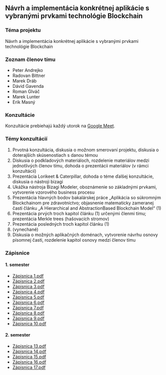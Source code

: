 ## Návrh a implementácia konkrétnej aplikácie s vybranými prvkami technológie Blockchain

### Téma projektu

Návrh a implementácia konkrétnej aplikácie s vybranými prvkami technológie Blockchain

### Zoznam členov tímu

- Peter Andrejko
- Radovan Bittner
- Marek Dráb
- Dávid Gavenda
- Roman Glváč
- Marek Lunter
- Erik Masný

### Konzultácie
Konzultácie prebiehajú každý utorok na [Google Meet](https://meet.google.com/pyq-fjzv-akh).

### Témy konzultácií

1. Prvotná konzultácia, diskusia o možnom smerovaní projektu, diskusia o doterajších skúsenostiach s danou témou
2. Diskusia o podkladových materiáloch, rozdelenie materiálov medzi jednotlivých členov tímu, dohoda o prezentácii materiálov (v rámci konzultácií)
3. Prezentácia Lorikeet & Caterpillar, dohoda o téme ďalšej konzultácie, diskusia o nástroji bizagi
4. Ukážka nástroja Bizagi Modeler, oboznámenie so základnými prvkami, vytvorenie vzorového business procesu 
5. Prezentácia hlavných bodov bakalárskej práce „Aplikácia so súkromným Blockchainom pre zdravotníctvo; objasnenie matematicky zameranej časti článku „A Hierarchical and AbstractionBased Blockchain Model“ (1)
6. Prezentácia prvých troch kapitol článku (1) určenými členmi tímu; prezentácia Merkle trees (hašovacích stromov)
7. Prezentácia posledných troch kapitol článku (1)
8. (vynechané)
9. Diskusia o možných aplikačných doménach, vytvorenie návrhu osnovy písomnej časti, rozdelenie kapitol osnovy medzi členov tímu

### Zápisnice
#### 1. semester
* [Zápisnica 1.pdf](https://github.com/Roman3579/tp/files/7918289/Zapisnica.1.pdf)
* [Zápisnica 2.pdf](https://github.com/Roman3579/tp/files/7918290/Zapisnica.2.pdf)
* [Zápisnica 3.pdf](https://github.com/Roman3579/tp/files/7506548/Zapisnica.3.pdf)
* [Zápisnica 4.pdf](https://github.com/Roman3579/tp/files/7506553/Zapisnica.4.pdf)
* [Zápisnica 5.pdf](https://github.com/Roman3579/tp/files/7506554/Zapisnica.5.pdf)
* [Zápisnica 6.pdf](https://github.com/Roman3579/tp/files/7506663/Zapisnica.6.pdf)
* [Zápisnica 7.pdf](https://github.com/Roman3579/tp/files/7506555/Zapisnica.7.pdf)
* [Zápisnica 8.pdf](https://github.com/Roman3579/tp/files/7918337/Zapisnica.8.pdf)
* [Zápisnica 9.pdf](https://github.com/Roman3579/tp/files/7918389/Zapisnica.9.pdf)
* [Zápisnica 10.pdf](https://github.com/Roman3579/tp/files/7918390/Zapisnica.10.pdf)

#### 2. semester
* [Zápisnica 13.pdf](https://github.com/Roman3579/tp/files/8380901/Zapisnica.13.pdf)
* [Zápisnica 14.pdf](https://github.com/Roman3579/tp/files/8380903/Zapisnica.14.pdf)
* [Zápisnica 15.pdf](https://github.com/Roman3579/tp/files/8380906/Zapisnica.15.pdf)
* [Zápisnica 16.pdf](https://github.com/Roman3579/tp/files/8380907/Zapisnica.16.pdf)
* [Zápisnica 17.pdf](https://github.com/Roman3579/tp/files/8380908/Zapisnica.17.pdf)
